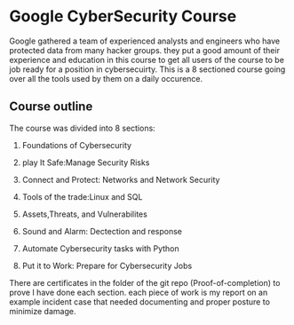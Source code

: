# Google CyberSecurity Course

Google gathered a team of  experienced analysts and engineers who have protected data from many
hacker groups. they put a good amount of their experience and education in this course to get all users of the course to be job ready for a position in cybersecuirty. This is a 8 sectioned course going over all the tools used by them on a daily occurence.

## Course outline

The course was divided into 8 sections:

1. Foundations of Cybersecurity

2. play It Safe:Manage Security Risks

3. Connect and Protect: Networks and Network Security

4. Tools of the trade:Linux and SQL

5. Assets,Threats, and Vulnerabilites 

6. Sound and Alarm: Dectection and response

7. Automate Cybersecurity tasks with Python

8. Put it to Work: Prepare for Cybersecurity Jobs

There are certificates in the folder of the git repo (Proof-of-completion) to prove I have done each section.
each piece of work is my report on an example incident case that needed documenting and
proper posture to minimize damage.

